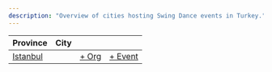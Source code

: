 ```yaml
---
description: "Overview of cities hosting Swing Dance events in Turkey."
---
```


| Province | City | | |
| --- | --- | --- | --- |
| [Istanbul](by_city.md#istanbul) | | [+ Org](https://github.com/swingdance/orgs/issues/new?assignees=&labels=add+org&projects=&template=02-add_entity.yml&title=Add%20Org%3A%20tr_TR%20%E2%80%A2%20%3CName%3E&region=tr_TR&province=Istanbul&city=Istanbul) | [+ Event](https://github.com/swingdance/events/issues/new?assignees=&labels=add+event&projects=&template=02-add_entity.yml&title=Add%20Event%3A%202024%2Ftr_TR%20%E2%80%A2%20%3CName%3E&region=tr_TR&province=Istanbul&city=Istanbul&org_id=&date_starts=2024-&date_ends=2024-) |
